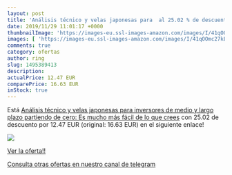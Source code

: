```yaml
---
layout: post
title: 'Análisis técnico y velas japonesas para  al 25.02 % de descuento'
date: 2019/11/29 11:01:17 +0000
thumbnailImage: 'https://images-eu.ssl-images-amazon.com/images/I/41qOOmc27kL._SL200_.jpg'
images: [ 'https://images-eu.ssl-images-amazon.com/images/I/41qOOmc27kL._SL200_.jpg' ]
comments: true
category: ofertas
author: ring
slug: 1495389413
description:
actualPrice: 12.47 EUR
comparePrice: 16.63 EUR
inStock: true
---
```


Está [Análisis técnico y velas japonesas para inversores de medio y largo plazo partiendo de cero: Es mucho más fácil de lo que crees](https://www.amazon.com/dp/1495389413/?tag=redken08-20) con 25.02 de descuento por 12.47 EUR (original: 16.63 EUR) en el siguiente enlace!

[![](https://images-eu.ssl-images-amazon.com/images/I/41qOOmc27kL._SL200_.jpg)](https://www.amazon.com/dp/1495389413/?tag=redken08-20)

[Ver la oferta!!](https://www.amazon.com/dp/1495389413/?tag=redken08-20)

[Consulta otras ofertas en nuestro canal de telegram](https://t.me/s/ofertas25)
